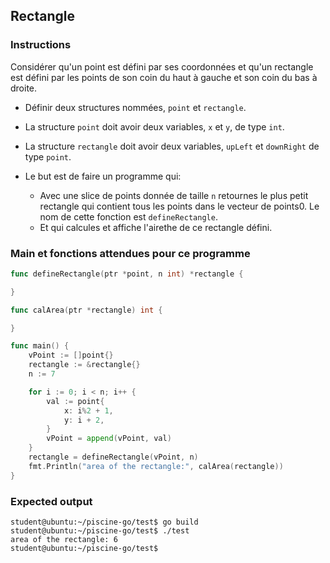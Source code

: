 ## Rectangle

### Instructions

Considérer qu'un point est défini par ses coordonnées et qu'un rectangle est défini par les points de son coin du haut à gauche et son coin du bas à droite.

-   Définir deux structures nommées, `point` et `rectangle`.

-   La structure `point` doit avoir deux variables, `x` et `y`, de type `int`.

-   La structure `rectangle` doit avoir deux variables, `upLeft` et `downRight` de type `point`.

-   Le but est de faire un programme qui:
    -   Avec une slice de points donnée de taille `n` retournes le plus petit rectangle qui contient tous les points dans le vecteur de points0. Le nom de cette fonction est `defineRectangle`.
    -   Et qui calcules et affiche l'airethe de ce rectangle défini.

### Main et fonctions attendues pour ce programme

```go
func defineRectangle(ptr *point, n int) *rectangle {

}

func calArea(ptr *rectangle) int {

}

func main() {
	vPoint := []point{}
	rectangle := &rectangle{}
	n := 7

	for i := 0; i < n; i++ {
		val := point{
			x: i%2 + 1,
			y: i + 2,
		}
		vPoint = append(vPoint, val)
	}
	rectangle = defineRectangle(vPoint, n)
	fmt.Println("area of the rectangle:", calArea(rectangle))
}
```

### Expected output

```console
student@ubuntu:~/piscine-go/test$ go build
student@ubuntu:~/piscine-go/test$ ./test
area of the rectangle: 6
student@ubuntu:~/piscine-go/test$
```
